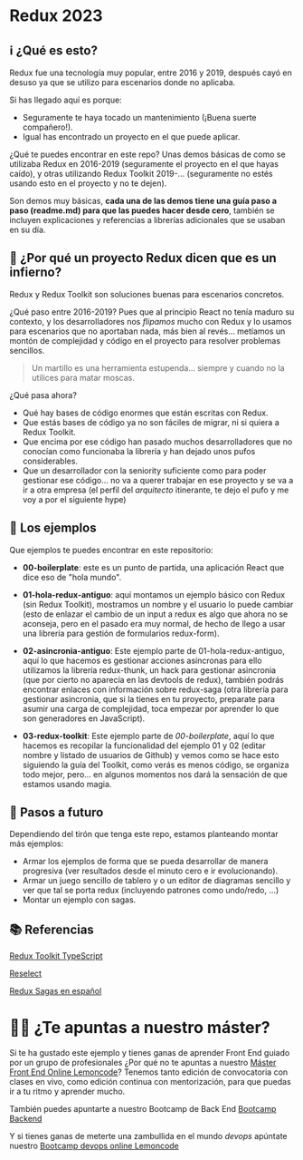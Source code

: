 # Redux 2023

## ℹ️ ¿Qué es esto?

Redux fue una tecnología muy popular, entre 2016 y 2019, después cayó en desuso ya que se utilizo para escenarios donde no aplicaba.

Si has llegado aquí es porque:

- Seguramente te haya tocado un mantenimiento (¡Buena suerte compañero!).
- Igual has encontrado un proyecto en el que puede aplicar.

¿Qué te puedes encontrar en este repo? Unas demos básicas de como se utilizaba Redux en 2016-2019 (seguramente el proyecto en el que hayas caído), y otras utilizando Redux Toolkit 2019-... (seguramente no estés usando esto en el proyecto y no te dejen).

Son demos muy básicas, **cada una de las demos tiene una guía paso a paso (readme.md) para que las puedes hacer desde cero**, también se incluyen explicaciones y referencias a librerías adicionales que se usaban en su día.

## 🌋 ¿Por qué un proyecto Redux dicen que es un infierno?

Redux y Redux Toolkit son soluciones buenas para escenarios concretos.

¿Qué paso entre 2016-2019? Pues que al principio React no tenía maduro su contexto, y los desarrolladores nos _flipamos_ mucho con Redux y lo usamos para escenarios que no aportaban nada, más bien al revés... metíamos un montón de complejidad y código en el proyecto para resolver problemas sencillos.

> Un martillo es una herramienta estupenda... siempre y cuando no la utilices para matar moscas.

¿Qué pasa ahora?

- Qué hay bases de código enormes que están escritas con Redux.
- Que estás bases de código ya no son fáciles de migrar, ni si quiera a Redux Toolkit.
- Que encima por ese código han pasado muchos desarrolladores que no conocían como funcionaba la librería y han dejado unos pufos considerables.
- Que un desarrollador con la seniority suficiente como para poder gestionar ese código... no va a querer trabajar en ese proyecto y se va a ir a otra empresa (el perfil del _arquitecto_ itinerante, te dejo el pufo y me voy a por el siguiente hype)

## 📔 Los ejemplos

Que ejemplos te puedes encontrar en este repositorio:

- **00-boilerplate**: este es un punto de partida, una aplicación React que dice eso de "hola mundo".

- **01-hola-redux-antiguo**: aquí montamos un ejemplo básico con Redux (sin Redux Toolkit), mostramos un nombre y el usuario lo puede cambiar (esto de enlazar el cambio de un input a redux es algo que ahora no se aconseja, pero en el pasado era muy normal, de hecho de llego a usar una librería para gestión de formularios redux-form).

- **02-asincronia-antiguo**: Este ejemplo parte de 01-hola-redux-antiguo, aquí lo que hacemos es gestionar acciones asíncronas para ello utilizamos la librería redux-thunk, un hack para gestionar asincronia (que por cierto no aparecía en las devtools de redux), también podrás encontrar enlaces con información sobre redux-saga (otra librería para gestionar asincronia, que si la tienes en tu proyecto, preparate para asumir una carga de complejidad, toca empezar por aprender lo que son generadores en JavaScript).

- **03-redux-toolkit**: Este ejemplo parte de _00-boilerplate_, aquí lo que hacemos es recopilar la funcionalidad del ejemplo 01 y 02 (editar nombre y listado de usuarios de Github) y vemos como se hace esto siguiendo la guía del Toolkit, como verás es menos código, se organiza todo mejor, pero... en algunos momentos nos dará la sensación de que estamos usando magia.

## 👣 Pasos a futuro

Dependiendo del tirón que tenga este repo, estamos planteando montar más ejemplos:

- Armar los ejemplos de forma que se pueda desarrollar de manera progresiva (ver resultados desde el minuto cero e ir evolucionando).
- Armar un juego sencillo de tablero y o un editor de diagramas sencillo y ver que tal se porta redux (incluyendo patrones como undo/redo, ...)
- Montar un ejemplo con sagas.

## 📚 Referencias

[Redux Toolkit TypeScript](https://redux-toolkit.js.org/usage/usage-with-typescript)

[Reselect](https://github.com/reduxjs/reselect)

[Redux Sagas en español](https://www.youtube.com/watch?v=oljsA9pry3Q&t=1s)

# 👩‍🎓 ¿Te apuntas a nuestro máster?

Si te ha gustado este ejemplo y tienes ganas de aprender Front End guiado por un grupo de profesionales ¿Por qué no te apuntas a nuestro [Máster Front End Online Lemoncode](https://lemoncode.net/master-frontend#inicio-banner)? Tenemos tanto edición de convocatoria con clases en vivo, como edición continua con mentorización, para que puedas ir a tu ritmo y aprender mucho.

También puedes apuntarte a nuestro Bootcamp de Back End [Bootcamp Backend](https://lemoncode.net/bootcamp-backend#inicio-banner)

Y si tienes ganas de meterte una zambullida en el mundo _devops_ apúntate nuestro [Bootcamp devops online Lemoncode](https://lemoncode.net/bootcamp-devops#bootcamp-devops/inicio)
